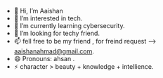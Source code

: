 - 👋 Hi, I’m Aaishan
- 👀 I’m interested in tech.
- 🌱 I’m currently learning cybersecurity.
- 💞️ I’m looking for techy friend.
- 📫 fell free to be my friend , for freind request --> aaishanahmad@gmail.com.
- 😄 Pronouns: ahsan .
- ⚡ character > beauty + knowledge + intellience.

<!---
aaishanahmad/aaishanahmad is a ✨ special ✨ repository because its `README.md` (this file) appears on your GitHub profile.
You can click the Preview link to take a look at your changes.
--->
